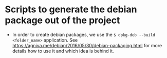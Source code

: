 # Scripts to generate the debian package out of the project
+ In order to create debian packages, we use the `$ dpkg-deb --build <folder_name>` application. See https://agniva.me/debian/2016/05/30/debian-packaging.html for more details how to use it and which idea is behind it.
